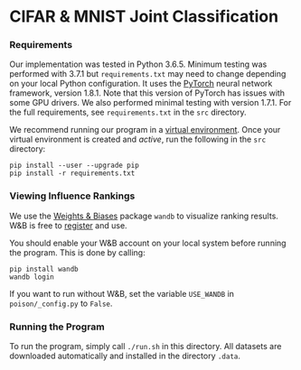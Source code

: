 # CIFAR & MNIST Joint Classification

### Requirements

Our implementation was tested in Python&nbsp;3.6.5.  Minimum testing was performed with&nbsp;3.7.1 but `requirements.txt` may need to change depending on your local Python configuration.  It uses the [PyTorch](https://pytorch.org/) neural network framework, version&nbsp;1.8.1.  Note that this version of PyTorch has issues with some GPU drivers.  We also performed minimal testing with version 1.7.1.  For the full requirements, see `requirements.txt` in the `src` directory.

We recommend running our program in a [virtual environment](https://docs.python.org/3/tutorial/venv.html).  Once your virtual environment is created and *active*, run the following in the `src` directory:

```
pip install --user --upgrade pip
pip install -r requirements.txt
```

### Viewing Influence Rankings

We use the [Weights & Biases](https://wandb.ai/) package `wandb` to visualize ranking results.  W&B is free to [register](https://wandb.ai/login?signup=true) and use.  

You should enable your W&B account on your local system before running the program.  This is done by calling:

```
pip install wandb
wandb login
```

If you want to run without W&B, set the variable `USE_WANDB` in `poison/_config.py` to `False`.


### Running the Program

To run the program, simply call `./run.sh` in this directory.  All datasets are downloaded automatically and installed in the directory `.data`.  
